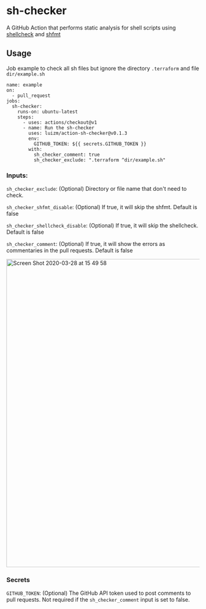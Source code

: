 # sh-checker

A GitHub Action that performs static analysis for shell scripts using [shellcheck](https://github.com/koalaman/shellcheck) and [shfmt](https://github.com/mvdan/sh)

## Usage

Job example to check all sh files but ignore the directory `.terraform` and file `dir/example.sh`

```
name: example
on:
  - pull_request
jobs:
  sh-checker:
    runs-on: ubuntu-latest
    steps:
      - uses: actions/checkout@v1
      - name: Run the sh-checker
        uses: luizm/action-sh-checker@v0.1.3
        env:
          GITHUB_TOKEN: ${{ secrets.GITHUB_TOKEN }}
        with:
          sh_checker_comment: true
          sh_checker_exclude: ".terraform ^dir/example.sh"
```

### Inputs:

`sh_checker_exclude`: (Optional) Directory or file name that don't need to check.

`sh_checker_shfmt_disable`: (Optional) If true, it will skip the shfmt. Default is false

`sh_checker_shellcheck_disable`: (Optional) If true, it will skip the shellcheck. Default is false

`sh_checker_comment`: (Optional) If true, it will show the errors as commentaries in the pull requests. Default is false

<img width="804" alt="Screen Shot 2020-03-28 at 15 49 58" src="https://user-images.githubusercontent.com/6004689/77831164-3a4ea400-710c-11ea-85ae-778e1df3c469.png">

### Secrets

`GITHUB_TOKEN`: (Optional) The GitHub API token used to post comments to pull requests. Not required if the `sh_checker_comment` input is set to false.
